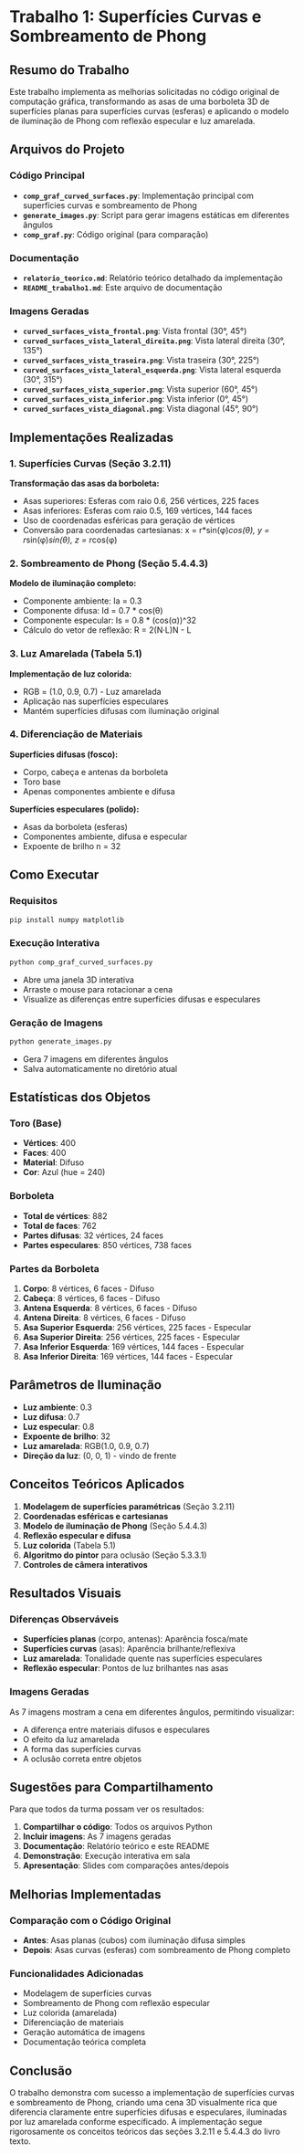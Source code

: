 # Trabalho 1: Superfícies Curvas e Sombreamento de Phong

## Resumo do Trabalho

Este trabalho implementa as melhorias solicitadas no código original de computação gráfica, transformando as asas de uma borboleta 3D de superfícies planas para superfícies curvas (esferas) e aplicando o modelo de iluminação de Phong com reflexão especular e luz amarelada.

## Arquivos do Projeto

### Código Principal
- **`comp_graf_curved_surfaces.py`**: Implementação principal com superfícies curvas e sombreamento de Phong
- **`generate_images.py`**: Script para gerar imagens estáticas em diferentes ângulos
- **`comp_graf.py`**: Código original (para comparação)

### Documentação
- **`relatorio_teorico.md`**: Relatório teórico detalhado da implementação
- **`README_trabalho1.md`**: Este arquivo de documentação

### Imagens Geradas
- **`curved_surfaces_vista_frontal.png`**: Vista frontal (30°, 45°)
- **`curved_surfaces_vista_lateral_direita.png`**: Vista lateral direita (30°, 135°)
- **`curved_surfaces_vista_traseira.png`**: Vista traseira (30°, 225°)
- **`curved_surfaces_vista_lateral_esquerda.png`**: Vista lateral esquerda (30°, 315°)
- **`curved_surfaces_vista_superior.png`**: Vista superior (60°, 45°)
- **`curved_surfaces_vista_inferior.png`**: Vista inferior (0°, 45°)
- **`curved_surfaces_vista_diagonal.png`**: Vista diagonal (45°, 90°)

## Implementações Realizadas

### 1. Superfícies Curvas (Seção 3.2.11)

**Transformação das asas da borboleta:**
- Asas superiores: Esferas com raio 0.6, 256 vértices, 225 faces
- Asas inferiores: Esferas com raio 0.5, 169 vértices, 144 faces
- Uso de coordenadas esféricas para geração de vértices
- Conversão para coordenadas cartesianas: x = r*sin(φ)*cos(θ), y = r*sin(φ)*sin(θ), z = r*cos(φ)

### 2. Sombreamento de Phong (Seção 5.4.4.3)

**Modelo de iluminação completo:**
- Componente ambiente: Ia = 0.3
- Componente difusa: Id = 0.7 * cos(θ)
- Componente especular: Is = 0.8 * (cos(α))^32
- Cálculo do vetor de reflexão: R = 2(N·L)N - L

### 3. Luz Amarelada (Tabela 5.1)

**Implementação de luz colorida:**
- RGB = (1.0, 0.9, 0.7) - Luz amarelada
- Aplicação nas superfícies especulares
- Mantém superfícies difusas com iluminação original

### 4. Diferenciação de Materiais

**Superfícies difusas (fosco):**
- Corpo, cabeça e antenas da borboleta
- Toro base
- Apenas componentes ambiente e difusa

**Superfícies especulares (polido):**
- Asas da borboleta (esferas)
- Componentes ambiente, difusa e especular
- Expoente de brilho n = 32

## Como Executar

### Requisitos
```bash
pip install numpy matplotlib
```

### Execução Interativa
```bash
python comp_graf_curved_surfaces.py
```
- Abre uma janela 3D interativa
- Arraste o mouse para rotacionar a cena
- Visualize as diferenças entre superfícies difusas e especulares

### Geração de Imagens
```bash
python generate_images.py
```
- Gera 7 imagens em diferentes ângulos
- Salva automaticamente no diretório atual

## Estatísticas dos Objetos

### Toro (Base)
- **Vértices**: 400
- **Faces**: 400
- **Material**: Difuso
- **Cor**: Azul (hue = 240)

### Borboleta
- **Total de vértices**: 882
- **Total de faces**: 762
- **Partes difusas**: 32 vértices, 24 faces
- **Partes especulares**: 850 vértices, 738 faces

### Partes da Borboleta
1. **Corpo**: 8 vértices, 6 faces - Difuso
2. **Cabeça**: 8 vértices, 6 faces - Difuso
3. **Antena Esquerda**: 8 vértices, 6 faces - Difuso
4. **Antena Direita**: 8 vértices, 6 faces - Difuso
5. **Asa Superior Esquerda**: 256 vértices, 225 faces - Especular
6. **Asa Superior Direita**: 256 vértices, 225 faces - Especular
7. **Asa Inferior Esquerda**: 169 vértices, 144 faces - Especular
8. **Asa Inferior Direita**: 169 vértices, 144 faces - Especular

## Parâmetros de Iluminação

- **Luz ambiente**: 0.3
- **Luz difusa**: 0.7
- **Luz especular**: 0.8
- **Expoente de brilho**: 32
- **Luz amarelada**: RGB(1.0, 0.9, 0.7)
- **Direção da luz**: (0, 0, 1) - vindo de frente

## Conceitos Teóricos Aplicados

1. **Modelagem de superfícies paramétricas** (Seção 3.2.11)
2. **Coordenadas esféricas e cartesianas**
3. **Modelo de iluminação de Phong** (Seção 5.4.4.3)
4. **Reflexão especular e difusa**
5. **Luz colorida** (Tabela 5.1)
6. **Algoritmo do pintor** para oclusão (Seção 5.3.3.1)
7. **Controles de câmera interativos**

## Resultados Visuais

### Diferenças Observáveis
- **Superfícies planas** (corpo, antenas): Aparência fosca/mate
- **Superfícies curvas** (asas): Aparência brilhante/reflexiva
- **Luz amarelada**: Tonalidade quente nas superfícies especulares
- **Reflexão especular**: Pontos de luz brilhantes nas asas

### Imagens Geradas
As 7 imagens mostram a cena em diferentes ângulos, permitindo visualizar:
- A diferença entre materiais difusos e especulares
- O efeito da luz amarelada
- A forma das superfícies curvas
- A oclusão correta entre objetos

## Sugestões para Compartilhamento

Para que todos da turma possam ver os resultados:

1. **Compartilhar o código**: Todos os arquivos Python
2. **Incluir imagens**: As 7 imagens geradas
3. **Documentação**: Relatório teórico e este README
4. **Demonstração**: Execução interativa em sala
5. **Apresentação**: Slides com comparações antes/depois

## Melhorias Implementadas

### Comparação com o Código Original
- **Antes**: Asas planas (cubos) com iluminação difusa simples
- **Depois**: Asas curvas (esferas) com sombreamento de Phong completo

### Funcionalidades Adicionadas
- Modelagem de superfícies curvas
- Sombreamento de Phong com reflexão especular
- Luz colorida (amarelada)
- Diferenciação de materiais
- Geração automática de imagens
- Documentação teórica completa

## Conclusão

O trabalho demonstra com sucesso a implementação de superfícies curvas e sombreamento de Phong, criando uma cena 3D visualmente rica que diferencia claramente entre superfícies difusas e especulares, iluminadas por luz amarelada conforme especificado. A implementação segue rigorosamente os conceitos teóricos das seções 3.2.11 e 5.4.4.3 do livro texto. 